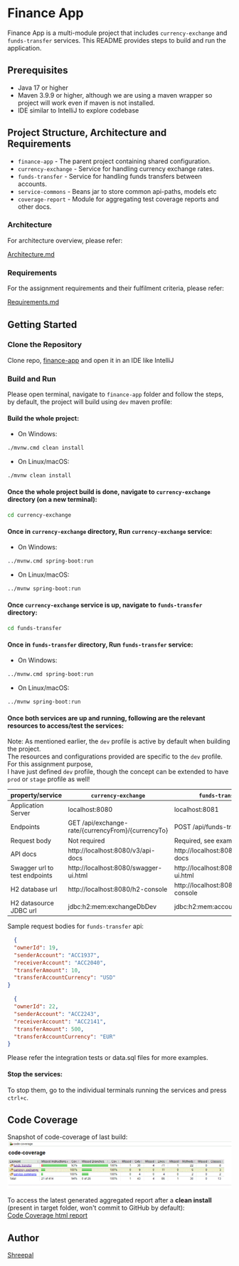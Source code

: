 # Finance App

Finance App is a multi-module project that includes `currency-exchange` and `funds-transfer` services. This README
provides steps to build and run the application.

## Prerequisites

- Java 17 or higher
- Maven 3.9.9 or higher, although we are using a maven wrapper so project will work even if maven is not installed.
- IDE similar to IntelliJ to explore codebase

## Project Structure, Architecture and Requirements

- `finance-app` - The parent project containing shared configuration.
- `currency-exchange` - Service for handling currency exchange rates.
- `funds-transfer` - Service for handling funds transfers between accounts.
- `service-commons` - Beans jar to store common api-paths, models etc
- `coverage-report` - Module for aggregating test coverage reports and other docs.

### Architecture

For architecture overview, please refer:<br>

[Architecture.md](code-coverage-report/docs/Architecture.md)

### Requirements

For the assignment requirements and their fulfilment criteria, please refer:<br>

[Requirements.md](code-coverage-report/docs/Requirements.md)

## Getting Started

### Clone the Repository

Clone repo, [finance-app](https://github.com/Elaserph/finance-app.git) and open it in an IDE like IntelliJ

### Build and Run

Please open terminal, navigate to `finance-app` folder and follow the steps, by default, the project will build using `dev` maven profile:

#### Build the whole project:

- On Windows:

```bash
./mvnw.cmd clean install
```

- On Linux/macOS:

```bash
./mvnw clean install
```

#### Once the whole project build is done, navigate to `currency-exchange` directory (on a new terminal):

```bash
cd currency-exchange
```

#### Once in `currency-exchange` directory, Run `currency-exchange` service:

- On Windows:

```bash
../mvnw.cmd spring-boot:run
```

- On Linux/macOS:

```bash
../mvnw spring-boot:run
```

#### Once `currency-exchange` service is up, navigate to `funds-transfer` directory:

```bash
cd funds-transfer
```

#### Once in `funds-transfer` directory, Run `funds-transfer` service:

- On Windows:

```bash
../mvnw.cmd spring-boot:run
```

- On Linux/macOS:

```bash
../mvnw spring-boot:run
```

#### Once both services are up and running, following are the relevant resources to access/test the services:

Note: As mentioned earlier, the `dev` profile is active by default when building the project. <br>
The resources and configurations provided are specific to the `dev` profile. For this assignment purpose, <br>
I have just defined `dev` profile, though the concept can be extended to have `prod` or `stage` profile as well!

| property/service              | `currency-exchange`                                | `funds-transfer`                      |
|-------------------------------|----------------------------------------------------|---------------------------------------|
| Application Server            | localhost:8080                                     | localhost:8081                        |
| Endpoints                     | GET /api/exchange-rate/{currencyFrom}/{currencyTo} | POST /api/funds-transfer              |
| Request body                  | Not required                                       | Required, see examples below          |
| API docs                      | http://localhost:8080/v3/api-docs                  | http://localhost:8081/v3/api-docs     |
| Swagger url to test endpoints | http://localhost:8080/swagger-ui.html              | http://localhost:8081/swagger-ui.html |
| H2 database url               | http://localhost:8080/h2-console                   | http://localhost:8081/h2-console      |
| H2 datasource JDBC url        | jdbc:h2:mem:exchangeDbDev                          | jdbc:h2:mem:accountDbDev              |

Sample request bodies for `funds-transfer` api:

```json
  {
  "ownerId": 19,
  "senderAccount": "ACC1937",
  "receiverAccount": "ACC2040",
  "transferAmount": 10,
  "transferAccountCurrency": "USD"
}
  ``` 

```json 
  {
  "ownerId": 22,
  "senderAccount": "ACC2243",
  "receiverAccount": "ACC2141",
  "transferAmount": 500,
  "transferAccountCurrency": "EUR"
}
  ```

Please refer the integration tests or data.sql files for more examples.

#### Stop the services:

To stop them, go to the individual terminals running the services and press `ctrl+c`.

## Code Coverage

Snapshot of code-coverage of last build:
![CodeCoverage.gif](code-coverage-report/docs/CodeCoverage.GIF)

To access the latest generated aggregated report after a **clean install** (present in target folder, won't commit to GitHub by default): <br>
[Code Coverage html report](code-coverage-report/target/site/jacoco-aggregate/index.html)

## Author
[Shreepal](https://www.linkedin.com/in/elaserph)